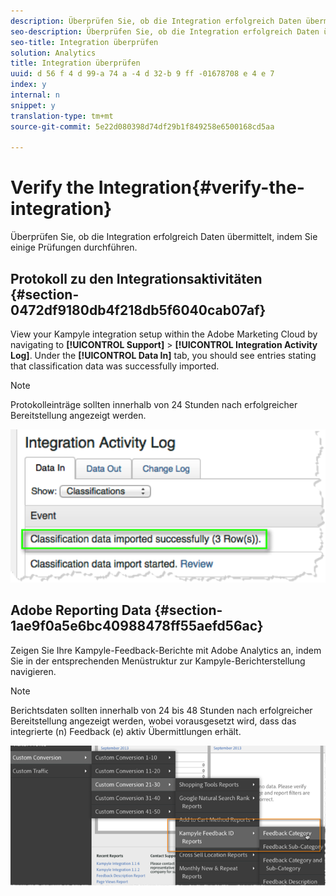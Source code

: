 ```yaml
---
description: Überprüfen Sie, ob die Integration erfolgreich Daten übermittelt, indem Sie einige Prüfungen durchführen.
seo-description: Überprüfen Sie, ob die Integration erfolgreich Daten übermittelt, indem Sie einige Prüfungen durchführen.
seo-title: Integration überprüfen
solution: Analytics
title: Integration überprüfen
uuid: d 56 f 4 d 99-a 74 a -4 d 32-b 9 ff -01678708 e 4 e 7
index: y
internal: n
snippet: y
translation-type: tm+mt
source-git-commit: 5e22d080398d74df29b1f849258e6500168cd5aa

---
```



# Verify the Integration{#verify-the-integration}

Überprüfen Sie, ob die Integration erfolgreich Daten übermittelt, indem Sie einige Prüfungen durchführen.

## Protokoll zu den Integrationsaktivitäten {#section-0472df9180db4f218db5f6040cab07af}

View your Kampyle integration setup within the Adobe Marketing Cloud by navigating to **[!UICONTROL Support]** &gt; **[!UICONTROL Integration Activity Log]**. Under the **[!UICONTROL Data In]** tab, you should see entries stating that classification data was successfully imported.

>[!NOTE]
>
>Protokolleinträge sollten innerhalb von 24 Stunden nach erfolgreicher Bereitstellung angezeigt werden.

![](assets/integration_activity_log.png)

## Adobe Reporting Data {#section-1ae9f0a5e6bc40988478ff55aefd56ac}

Zeigen Sie Ihre Kampyle-Feedback-Berichte mit Adobe Analytics an, indem Sie in der entsprechenden Menüstruktur zur Kampyle-Berichterstellung navigieren.

>[!NOTE]
>
>Berichtsdaten sollten innerhalb von 24 bis 48 Stunden nach erfolgreicher Bereitstellung angezeigt werden, wobei vorausgesetzt wird, dass das integrierte (n) Feedback (e) aktiv Übermittlungen erhält.

![](assets/adobe_reporting_data.png)

